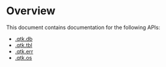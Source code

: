 # Overview
This document contains documentation for the following APIs:

- [ .qtk.db ]( qtk_db.md )
- [ .qtk.tbl ]( qtk_tbl.md )
- [ .qtk.err ]( qtk_err.md )
- [ .qtk.os ]( qtk_os.md )
